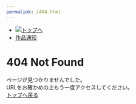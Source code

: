 ```yaml
---
permalink: /404.html
---
```

<html>
  <head>
    <meta charset='utf-8'>
    <link rel='shortcut icon' href='https://lego0821.github.io/lego0821/image/lego0821.png'>
    <link rel="stylesheet" href="https://lego0821.github.io/lego0821/CSS/index.css">
  </head>
  <body>
    <nav>
      <ul>
          <li>
            <a href="https://lego0821.github.io/lego0821/lego0821" class="logo,navs">
              <img src="https://lego0821.github.io/lego0821/image/lego0821.png"　class="logoImg" title="トップへ">
            </a>
          </li>
          <li id='navigations'><a href="https://lego0821.github.io/lego0821/productions" class='navs'>作品</a><a href="#" class='navs'>通知</a></li>
      </ul>
    </nav>
    <h1>404 Not Found</h1>
    <p>
      ページが見つかりませんでした。
      <br>
      URLをお確かめの上もう一度アクセスしてください。
      <br>
      <a href='https://lego0821.github.io/lego0821/index'>トップへ戻る</a>
    </p>
  </body>
</html>
